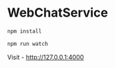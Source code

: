 # WebChatService

```bash
npm install
```

```bash
npm run watch
```

Visit - http://127.0.0.1:4000 
